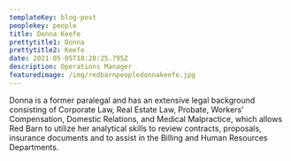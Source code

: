 ```yaml
---
templateKey: blog-post
peoplekey: people
title: Donna Keefe
prettytitle1: Donna
prettytitle2: Keefe
date: 2021-05-05T18:28:25.795Z
description: Operations Manager
featuredimage: /img/redbarnpeopledonnakeefe.jpg
---
```

<!--StartFragment-->

Donna is a former paralegal and has an extensive legal background consisting of Corporate Law, Real Estate Law, Probate, Workers’ Compensation, Domestic Relations, and Medical Malpractice, which allows Red Barn to utilize her analytical skills to review contracts, proposals, insurance documents and to assist in the Billing and Human Resources Departments.

<!--EndFragment-->